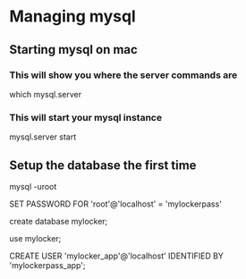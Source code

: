 # Managing mysql

## Starting mysql on mac
### This will show you where the server commands are
which mysql.server  

### This will start your mysql instance
mysql.server start  

## Setup the database the first time
mysql -uroot 

SET PASSWORD FOR 'root'@'localhost' = 'mylockerpass'

create database mylocker;

use mylocker;

CREATE USER 'mylocker_app'@'localhost' IDENTIFIED BY 'mylockerpass_app';
